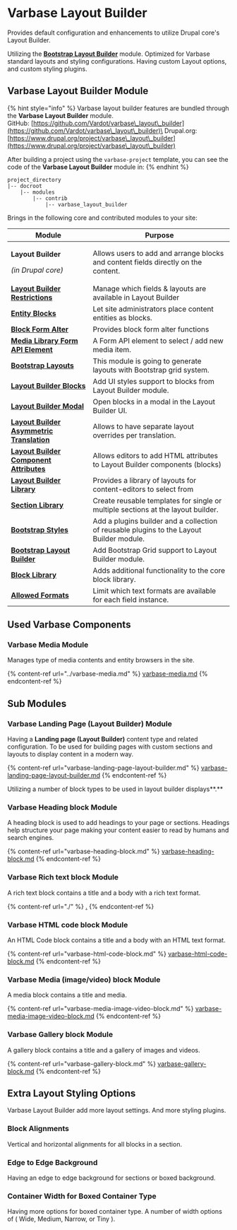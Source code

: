 # Varbase Layout Builder

Provides default configuration and enhancements to utilize Drupal core's Layout Builder.

Utilizing the [**Bootstrap Layout Builder**](https://www.drupal.org/project/bootstrap\_layout\_builder) module. Optimized for Varbase standard layouts and styling configurations. Having custom Layout options, and custom styling plugins.

## Varbase Layout Builder Module

{% hint style="info" %}
Varbase layout builder features are bundled through the **Varbase Layout Builder** module.\
GitHub: [https://github.com/Vardot/varbase\_layout\_builder](https://github.com/Vardot/varbase\_layout\_builder)\
Drupal.org: [https://www.drupal.org/project/varbase\_layout\_builder](https://www.drupal.org/project/varbase\_layout\_builder)

After building a project using the `varbase-project` template, you can see the code of the **Varbase Layout Builder** module in:
{% endhint %}

```
project_directory
|-- docroot
    |-- modules
        |-- contrib
            |-- varbase_layout_builder
```

Brings in the following core and contributed modules to your site:

| Module                                                                                                           | Purpose                                                                                  |
| ---------------------------------------------------------------------------------------------------------------- | ---------------------------------------------------------------------------------------- |
| <p><strong>Layout Builder</strong></p><p><em>(in Drupal core)</em></p>                                           | Allows users to add and arrange blocks and content fields directly on the content.       |
| [**Layout Builder Restrictions**](https://www.drupal.org/project/layout\_builder\_restrictions)                  | Manage which fields & layouts are available in Layout Builder                            |
| [**Entity Blocks**](https://www.drupal.org/project/entity\_block)                                                | Let site administrators place content entities as blocks.                                |
| [**Block Form Alter**](https://www.drupal.org/project/block\_form\_alter)                                        | Provides block form alter functions                                                      |
| [**Media Library Form API Element**](https://www.drupal.org/project/media\_library\_form\_element)               | A Form API element to select / add new media item.                                       |
| [**Bootstrap Layouts**](https://www.drupal.org/project/bootstrap\_layouts)                                       | This module is going to generate layouts with Bootstrap grid system.                     |
| [**Layout Builder Blocks**](https://www.drupal.org/project/layout\_builder\_blocks)                              | Add UI styles support to blocks from Layout Builder module.                              |
| [**Layout Builder Modal**](https://www.drupal.org/project/layout\_builder\_modal)                                | Open blocks in a modal in the Layout Builder UI.                                         |
| [**Layout Builder Asymmetric Translation**](https://www.drupal.org/project/layout\_builder\_at)                  | Allows to have separate layout overrides per translation.                                |
| [**Layout Builder Component Attributes**](https://www.drupal.org/project/layout\_builder\_component\_attributes) | Allows editors to add HTML attributes to Layout Builder components (blocks)              |
| [**Layout Builder Library**](https://www.drupal.org/project/layout\_library)                                     | Provides a library of layouts for content-editors to select from                         |
| [**Section Library**](https://www.drupal.org/project/section\_library)                                           | Create reusable templates for single or multiple sections at the layout builder.         |
| [**Bootstrap Styles**](https://www.drupal.org/project/bootstrap\_styles)                                         | Add a plugins builder and a collection of reusable plugins to the Layout Builder module. |
| [**Bootstrap Layout Builder**](https://www.drupal.org/project/bootstrap\_layout\_builder)                        | Add Bootstrap Grid support to Layout Builder module.                                     |
| [**Block Library**](https://www.drupal.org/project/block\_library)                                               | Adds additional functionality to the core block library.                                 |
| [**Allowed Formats**](https://www.drupal.org/project/allowed\_formats)                                           | Limit which text formats are available for each field instance.                          |

## Used Varbase Components

### Varbase Media Module

Manages type of media contents and entity browsers in the site.

{% content-ref url="../varbase-media.md" %}
[varbase-media.md](../varbase-media.md)
{% endcontent-ref %}



## Sub Modules

### Varbase Landing Page (Layout Builder) Module

Having a **Landing page (Layout Builder)** content type and related configuration. To be used for building pages with custom sections and layouts to display content in a modern way.

{% content-ref url="varbase-landing-page-layout-builder.md" %}
[varbase-landing-page-layout-builder.md](varbase-landing-page-layout-builder.md)
{% endcontent-ref %}

Utilizing a number of block types to be used in layout builder displays**.**

### **Varbase Heading block** Module

A heading block is used to add headings to your page or sections. Headings help structure your page making your content easier to read by humans and search engines.

{% content-ref url="varbase-heading-block.md" %}
[varbase-heading-block.md](varbase-heading-block.md)
{% endcontent-ref %}

###

### **Varbase Rich text block** Module

A rich text block contains a title and a body with a rich text format.

{% content-ref url="./" %}
[.](./)
{% endcontent-ref %}

###

### **Varbase HTML code block** Module

An HTML Code block contains a title and a body with an HTML text format.

{% content-ref url="varbase-html-code-block.md" %}
[varbase-html-code-block.md](varbase-html-code-block.md)
{% endcontent-ref %}

###

### **Varbase Media (image/video) block** Module

A media block contains a title and media.

{% content-ref url="varbase-media-image-video-block.md" %}
[varbase-media-image-video-block.md](varbase-media-image-video-block.md)
{% endcontent-ref %}

###

### **Varbase Gallery block** Module

A gallery block contains a title and a gallery of images and videos.

{% content-ref url="varbase-gallery-block.md" %}
[varbase-gallery-block.md](varbase-gallery-block.md)
{% endcontent-ref %}

## Extra Layout Styling Options

Varbase Layout Builder add more layout settings. And more styling plugins.

### Block Alignments

Vertical and horizontal alignments for all blocks in a section.

### Edge to Edge Background

Having an edge to edge background for sections or boxed background.

### Container Width for Boxed Container Type

Having more options for boxed container type. A number of width options of ( Wide, Medium, Narrow, or Tiny ).



